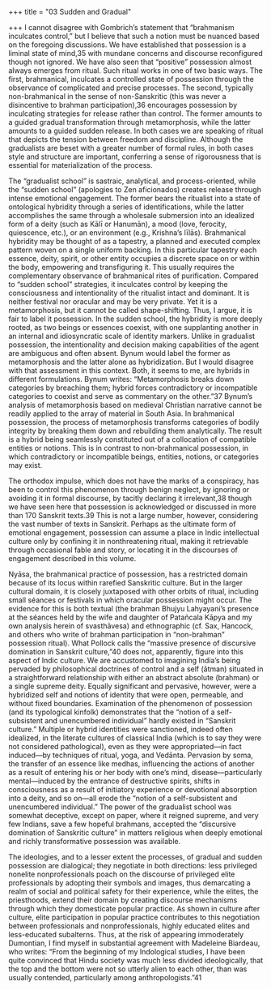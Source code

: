 +++
title = "03 Sudden and Gradual"

+++
I cannot disagree with Gombrich’s statement that “brahmanism inculcates control,” but I believe that such a notion must be nuanced based on the foregoing discussions. We have established that possession is a liminal state of mind,35 with mundane concerns and discourse reconfigured though not ignored. We have also seen that “positive” possession almost always emerges from ritual. Such ritual works in one of two basic ways. The first, brahmanical, inculcates a controlled state of possession through the observance of complicated and precise processes. The second, typically non-brahmanical in the sense of non-Sanskritic (this was never a disincentive to brahman participation),36 encourages possession by inculcating strategies for release rather than control. The former amounts to a guided gradual transformation through metamorphosis, while the latter amounts to a guided sudden release. In both cases we are speaking of ritual that depicts the tension between freedom and discipline. Although the gradualists are beset with a greater number of formal rules, in both cases style and structure are important, conferring a sense of rigorousness that is essential for materialization of the process.

The “gradualist school” is sastraic, analytical, and process-oriented, while the “sudden school” (apologies to Zen aficionados) creates release through intense emotional engagement. The former bears the ritualist into a state of ontological hybridity through a series of identifications, while the latter accomplishes the same through a wholesale submersion into an idealized form of a deity (such as Kālī or Hanumān), a mood (love, ferocity, quiescence, etc.), or an environment (e.g., Krishna’s līlās). Brahmanical hybridity may be thought of as a tapestry, a planned and executed complex pattern woven on a single uniform backing. In this particular tapestry each essence, deity, spirit, or other entity occupies a discrete space on or within the body, empowering and transfiguring it. This usually requires the complementary observance of brahmanical rites of purification. Compared to “sudden school” strategies, it inculcates control by keeping the consciousness and intentionality of the ritualist intact and dominant. It is neither festival nor oracular and may be very private. Yet it is a metamorphosis, but it cannot be called shape-shifting. Thus, I argue, it is fair to label it possession. In the sudden school, the hybridity is more deeply rooted, as two beings or essences coexist, with one supplanting another in an internal and idiosyncratic scale of identity markers. Unlike in gradualist possession, the intentionality and decision making capabilities of the agent are ambiguous and often absent. Bynum would label the former as metamorphosis and the latter alone as hybridization. But I would disagree with that assessment in this context. Both, it seems to me, are hybrids in different formulations. Bynum writes: “Metamorphosis breaks down categories by breaching them; hybrid forces contradictory or incompatible categories to coexist and serve as commentary on the other.”37 Bynum’s analysis of metamorphosis based on medieval Christian narrative cannot be readily applied to the array of material in South Asia. In brahmanical possession, the process of metamorphosis transforms categories of bodily integrity by breaking them down and rebuilding them analytically. The result is a hybrid being seamlessly constituted out of a collocation of compatible entities or notions. This is in contrast to non-brahmanical possession, in which contradictory or incompatible beings, entities, notions, or categories may exist.

The orthodox impulse, which does not have the marks of a conspiracy, has been to control this phenomenon through benign neglect, by ignoring or avoiding it in formal discourse, by tacitly declaring it irrelevant,38 though we have seen here that possession is acknowledged or discussed in more than 170 Sanskrit texts.39 This is not a large number, however, considering the vast number of texts in Sanskrit. Perhaps as the ultimate form of emotional engagement, possession can assume a place in Indic intellectual culture only by confining it in nonthreatening ritual, making it retrievable through occasional fable and story, or locating it in the discourses of engagement described in this volume.

Nyāsa, the brahmanical practice of possession, has a restricted domain because of its locus within rarefied Sanskritic culture. But in the larger cultural domain, it is closely juxtaposed with other orbits of ritual, including small séances or festivals in which oracular possession might occur. The evidence for this is both textual (the brahman Bhujyu Lahyayani’s presence at the séances held by the wife and daughter of Patañcala Kāpya and my own analysis herein of svasthāvesa) and ethnographic (cf. Sax, Hancock, and others who write of brahman participation in “non-brahman” possession ritual). What Pollock calls the “massive presence of discursive domination in Sanskrit culture,”40 does not, apparently, figure into this aspect of Indic culture. We are accustomed to imagining India’s being pervaded by philosophical doctrines of control and a self (ātman) situated in a straightforward relationship with either an abstract absolute (brahman) or a single supreme deity. Equally significant and pervasive, however, were a hybridized self and notions of identity that were open, permeable, and without fixed boundaries. Examination of the phenomenon of possession (and its typological kinfolk) demonstrates that the “notion of a self-subsistent and unencumbered individual” hardly existed in “Sanskrit culture.” Multiple or hybrid identities were sanctioned, indeed often idealized, in the literate cultures of classical India (which is to say they were not considered pathological), even as they were appropriated—in fact induced—by techniques of ritual, yoga, and Vedānta. Pervasion by soma, the transfer of an essence like medhas, influencing the actions of another as a result of entering his or her body with one’s mind, disease—particularly mental—induced by the entrance of destructive spirits, shifts in consciousness as a result of initiatory experience or devotional absorption into a deity, and so on—all erode the “notion of a self-subsistent and unencumbered individual.” The power of the gradualist school was somewhat deceptive, except on paper, where it reigned supreme, and very few Indians, save a few hopeful brahmans, accepted the “discursive domination of Sanskritic culture” in matters religious when deeply emotional and richly transformative possession was available.

The ideologies, and to a lesser extent the processes, of gradual and sudden possession are dialogical; they negotiate in both directions: less privileged nonelite nonprofessionals poach on the discourse of privileged elite professionals by adopting their symbols and images, thus demarcating a realm of social and political safety for their experience, while the elites, the priesthoods, extend their domain by creating discourse mechanisms through which they domesticate popular practice. As shown in culture after culture, elite participation in popular practice contributes to this negotiation between professionals and nonprofessionals, highly educated elites and less-educated subalterns. Thus, at the risk of appearing immoderately Dumontian, I find myself in substantial agreement with Madeleine Biardeau, who writes: “From the beginning of my Indological studies, I have been quite convinced that Hindu society was much less divided ideologically, that the top and the bottom were not so utterly alien to each other, than was usually contended, particularly among anthropologists.”41
